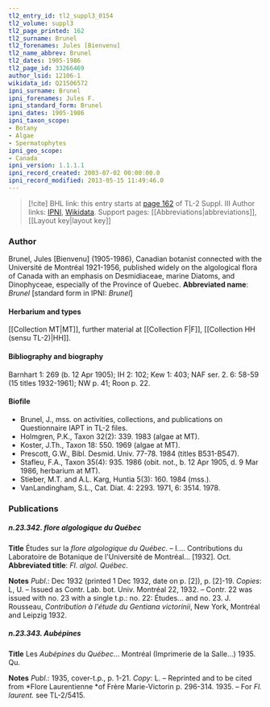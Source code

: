 ```yaml
---
tl2_entry_id: tl2_suppl3_0154
tl2_volume: suppl3
tl2_page_printed: 162
tl2_surname: Brunel
tl2_forenames: Jules [Bienvenu]
tl2_name_abbrev: Brunel
tl2_dates: 1905-1986
tl2_page_id: 33266469
author_lsid: 12106-1
wikidata_id: Q21506572
ipni_surname: Brunel
ipni_forenames: Jules F.
ipni_standard_form: Brunel
ipni_dates: 1905-1986
ipni_taxon_scope: 
- Botany
- Algae
- Spermatophytes
ipni_geo_scope: 
- Canada
ipni_version: 1.1.1.1
ipni_record_created: 2003-07-02 00:00:00.0
ipni_record_modified: 2013-05-15 11:49:46.0
---
```


> [!cite] BHL link: this entry starts at [page 162](https://www.biodiversitylibrary.org/page/33266469) of TL-2 Suppl. III
> Author links: [IPNI](https://www.ipni.org/a/12106-1), [Wikidata](https://www.wikidata.org/wiki/Q21506572). Support pages: [[Abbreviations|abbreviations]], [[Layout key|layout key]]

### Author

Brunel, Jules \[Bienvenu\] (1905-1986), Canadian botanist connected with the Université de Montréal 1921-1956, published widely on the algological flora of Canada with an emphasis on Desmidiaceae, marine Diatoms, and Dinophyceae, especially of the Province of Quebec. 
**Abbreviated name**: *Brunel* \[standard form in IPNI: *Brunel*\]

#### Herbarium and types

[[Collection MT|MT]], further material at [[Collection F|F]], [[Collection HH (sensu TL-2)|HH]].

#### Bibliography and biography

Barnhart 1: 269 (b. 12 Apr 1905); IH 2: 102; Kew 1: 403; NAF ser. 2. 6: 58-59 (15 titles 1932-1961); NW p. 41; Roon p. 22.

#### Biofile

- Brunel, J., mss. on activities, collections, and publications on Questionnaire IAPT in TL-2 files.
- Holmgren, P.K., Taxon 32(2): 339. 1983 (algae at MT).
- Koster, J.Th., Taxon 18: 550. 1969 (algae at MT).
- Prescott, G.W., Bibl. Desmid. Univ. 77-78. 1984 (titles B531-B547).
- Stafleu, F.A., Taxon 35(4): 935. 1986 (obit. not., b. 12 Apr 1905, d. 9 Mar 1986, herbarium at MT).
- Stieber, M.T. and A.L. Karg, Huntia 5(3): 160. 1984 (mss.).
- VanLandingham, S.L., Cat. Diat. 4: 2293. 1971, 6: 3514. 1978.

### Publications

##### n.23.342. flore algologique du Québec

**Title**
Études sur la *flore algologique du Québec*. – I.... Contributions du Laboratoire de Botanique de l'Université de Montréal... \[1932\]. Oct.
**Abbreviated title**: *Fl. algol. Québec*.

**Notes**
*Publ*.: Dec 1932 (printed 1 Dec 1932, date on p. \[2\]), p. \[2\]-19. *Copies*: L, U. – Issued as Contr. Lab. bot. Univ. Montréal 22, 1932. – Contr. 22 was issued with no. 23 with a single t.p.: no. 22: Études... and no. 23. J. Rousseau, *Contribution à l'étude du Gentiana victorinii*, New York, Montréal and Leipzig 1932.

##### n.23.343. Aubépines

**Title**
Les *Aubépines* du *Québec*... Montréal (Imprimerie de la Salle...) 1935. Qu.

**Notes**
*Publ*.: 1935, cover-t.p., p. 1-21. *Copy*: L. – Reprinted and to be cited from *Flore Laurentienne *of Frère Marie-Victorin p. 296-314. 1935. – For *Fl. laurent.* see TL-2/5415.

